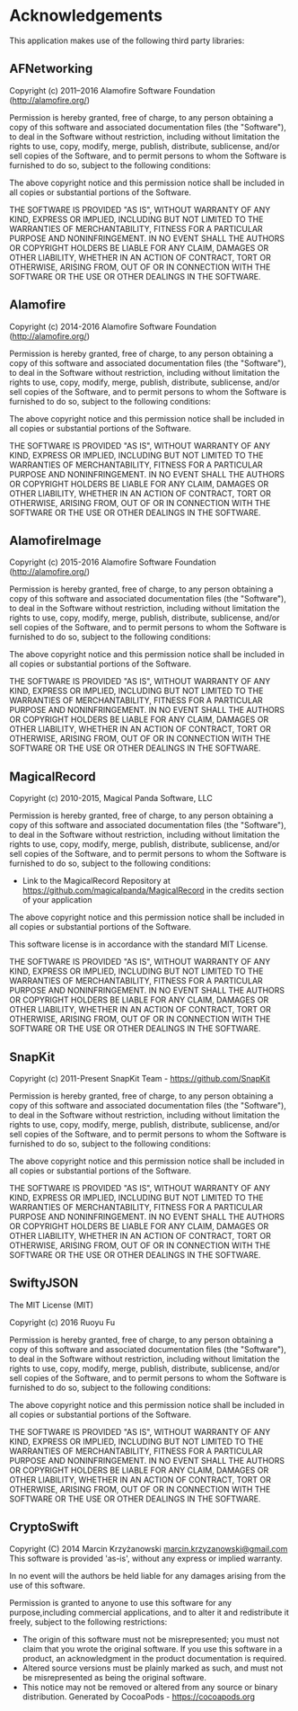 # Acknowledgements
This application makes use of the following third party libraries:

## AFNetworking

Copyright (c) 2011–2016 Alamofire Software Foundation (http://alamofire.org/)

Permission is hereby granted, free of charge, to any person obtaining a copy
of this software and associated documentation files (the "Software"), to deal
in the Software without restriction, including without limitation the rights
to use, copy, modify, merge, publish, distribute, sublicense, and/or sell
copies of the Software, and to permit persons to whom the Software is
furnished to do so, subject to the following conditions:

The above copyright notice and this permission notice shall be included in
all copies or substantial portions of the Software.

THE SOFTWARE IS PROVIDED "AS IS", WITHOUT WARRANTY OF ANY KIND, EXPRESS OR
IMPLIED, INCLUDING BUT NOT LIMITED TO THE WARRANTIES OF MERCHANTABILITY,
FITNESS FOR A PARTICULAR PURPOSE AND NONINFRINGEMENT. IN NO EVENT SHALL THE
AUTHORS OR COPYRIGHT HOLDERS BE LIABLE FOR ANY CLAIM, DAMAGES OR OTHER
LIABILITY, WHETHER IN AN ACTION OF CONTRACT, TORT OR OTHERWISE, ARISING FROM,
OUT OF OR IN CONNECTION WITH THE SOFTWARE OR THE USE OR OTHER DEALINGS IN
THE SOFTWARE.


## Alamofire

Copyright (c) 2014-2016 Alamofire Software Foundation (http://alamofire.org/)

Permission is hereby granted, free of charge, to any person obtaining a copy
of this software and associated documentation files (the "Software"), to deal
in the Software without restriction, including without limitation the rights
to use, copy, modify, merge, publish, distribute, sublicense, and/or sell
copies of the Software, and to permit persons to whom the Software is
furnished to do so, subject to the following conditions:

The above copyright notice and this permission notice shall be included in
all copies or substantial portions of the Software.

THE SOFTWARE IS PROVIDED "AS IS", WITHOUT WARRANTY OF ANY KIND, EXPRESS OR
IMPLIED, INCLUDING BUT NOT LIMITED TO THE WARRANTIES OF MERCHANTABILITY,
FITNESS FOR A PARTICULAR PURPOSE AND NONINFRINGEMENT. IN NO EVENT SHALL THE
AUTHORS OR COPYRIGHT HOLDERS BE LIABLE FOR ANY CLAIM, DAMAGES OR OTHER
LIABILITY, WHETHER IN AN ACTION OF CONTRACT, TORT OR OTHERWISE, ARISING FROM,
OUT OF OR IN CONNECTION WITH THE SOFTWARE OR THE USE OR OTHER DEALINGS IN
THE SOFTWARE.


## AlamofireImage

Copyright (c) 2015-2016 Alamofire Software Foundation (http://alamofire.org/)

Permission is hereby granted, free of charge, to any person obtaining a copy
of this software and associated documentation files (the "Software"), to deal
in the Software without restriction, including without limitation the rights
to use, copy, modify, merge, publish, distribute, sublicense, and/or sell
copies of the Software, and to permit persons to whom the Software is
furnished to do so, subject to the following conditions:

The above copyright notice and this permission notice shall be included in
all copies or substantial portions of the Software.

THE SOFTWARE IS PROVIDED "AS IS", WITHOUT WARRANTY OF ANY KIND, EXPRESS OR
IMPLIED, INCLUDING BUT NOT LIMITED TO THE WARRANTIES OF MERCHANTABILITY,
FITNESS FOR A PARTICULAR PURPOSE AND NONINFRINGEMENT. IN NO EVENT SHALL THE
AUTHORS OR COPYRIGHT HOLDERS BE LIABLE FOR ANY CLAIM, DAMAGES OR OTHER
LIABILITY, WHETHER IN AN ACTION OF CONTRACT, TORT OR OTHERWISE, ARISING FROM,
OUT OF OR IN CONNECTION WITH THE SOFTWARE OR THE USE OR OTHER DEALINGS IN
THE SOFTWARE.


## MagicalRecord

 Copyright (c) 2010-2015, Magical Panda Software, LLC

 Permission is hereby granted, free of charge, to any person
 obtaining a copy of this software and associated documentation
 files (the "Software"), to deal in the Software without
 restriction, including without limitation the rights to use,
 copy, modify, merge, publish, distribute, sublicense, and/or sell
 copies of the Software, and to permit persons to whom the
 Software is furnished to do so, subject to the following
 conditions:
 
 * Link to the MagicalRecord Repository at https://github.com/magicalpanda/MagicalRecord in the credits section of your application

 The above copyright notice and this permission notice shall be
 included in all copies or substantial portions of the Software.

 This software license is in accordance with the standard MIT License.
 
 THE SOFTWARE IS PROVIDED "AS IS", WITHOUT WARRANTY OF ANY KIND,
 EXPRESS OR IMPLIED, INCLUDING BUT NOT LIMITED TO THE WARRANTIES
 OF MERCHANTABILITY, FITNESS FOR A PARTICULAR PURPOSE AND
 NONINFRINGEMENT. IN NO EVENT SHALL THE AUTHORS OR COPYRIGHT
 HOLDERS BE LIABLE FOR ANY CLAIM, DAMAGES OR OTHER LIABILITY,
 WHETHER IN AN ACTION OF CONTRACT, TORT OR OTHERWISE, ARISING
 FROM, OUT OF OR IN CONNECTION WITH THE SOFTWARE OR THE USE OR
 OTHER DEALINGS IN THE SOFTWARE.


## SnapKit

Copyright (c) 2011-Present SnapKit Team - https://github.com/SnapKit

Permission is hereby granted, free of charge, to any person obtaining a copy
of this software and associated documentation files (the "Software"), to deal
in the Software without restriction, including without limitation the rights
to use, copy, modify, merge, publish, distribute, sublicense, and/or sell
copies of the Software, and to permit persons to whom the Software is
furnished to do so, subject to the following conditions:

The above copyright notice and this permission notice shall be included in
all copies or substantial portions of the Software.

THE SOFTWARE IS PROVIDED "AS IS", WITHOUT WARRANTY OF ANY KIND, EXPRESS OR
IMPLIED, INCLUDING BUT NOT LIMITED TO THE WARRANTIES OF MERCHANTABILITY,
FITNESS FOR A PARTICULAR PURPOSE AND NONINFRINGEMENT. IN NO EVENT SHALL THE
AUTHORS OR COPYRIGHT HOLDERS BE LIABLE FOR ANY CLAIM, DAMAGES OR OTHER
LIABILITY, WHETHER IN AN ACTION OF CONTRACT, TORT OR OTHERWISE, ARISING FROM,
OUT OF OR IN CONNECTION WITH THE SOFTWARE OR THE USE OR OTHER DEALINGS IN
THE SOFTWARE.


## SwiftyJSON

The MIT License (MIT)

Copyright (c) 2016 Ruoyu Fu

Permission is hereby granted, free of charge, to any person obtaining a copy
of this software and associated documentation files (the "Software"), to deal
in the Software without restriction, including without limitation the rights
to use, copy, modify, merge, publish, distribute, sublicense, and/or sell
copies of the Software, and to permit persons to whom the Software is
furnished to do so, subject to the following conditions:

The above copyright notice and this permission notice shall be included in
all copies or substantial portions of the Software.

THE SOFTWARE IS PROVIDED "AS IS", WITHOUT WARRANTY OF ANY KIND, EXPRESS OR
IMPLIED, INCLUDING BUT NOT LIMITED TO THE WARRANTIES OF MERCHANTABILITY,
FITNESS FOR A PARTICULAR PURPOSE AND NONINFRINGEMENT. IN NO EVENT SHALL THE
AUTHORS OR COPYRIGHT HOLDERS BE LIABLE FOR ANY CLAIM, DAMAGES OR OTHER
LIABILITY, WHETHER IN AN ACTION OF CONTRACT, TORT OR OTHERWISE, ARISING FROM,
OUT OF OR IN CONNECTION WITH THE SOFTWARE OR THE USE OR OTHER DEALINGS IN
THE SOFTWARE.


## CryptoSwift

Copyright (C) 2014 Marcin Krzyżanowski <marcin.krzyzanowski@gmail.com>
This software is provided 'as-is', without any express or implied warranty. 

In no event will the authors be held liable for any damages arising from the use of this software. 

Permission is granted to anyone to use this software for any purpose,including commercial applications, and to alter it and redistribute it freely, subject to the following restrictions:

- The origin of this software must not be misrepresented; you must not claim that you wrote the original software. If you use this software in a product, an acknowledgment in the product documentation is required.
- Altered source versions must be plainly marked as such, and must not be misrepresented as being the original software.
- This notice may not be removed or altered from any source or binary distribution.
Generated by CocoaPods - https://cocoapods.org
